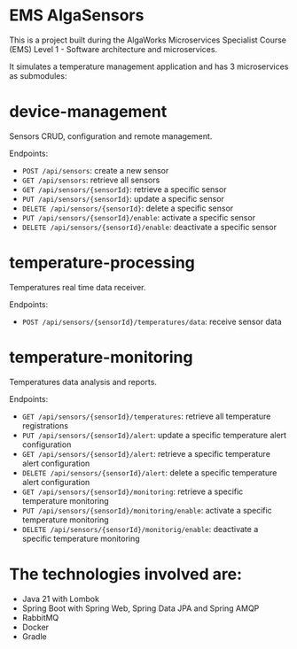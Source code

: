 # EMS AlgaSensors
This is a project built during the AlgaWorks Microservices Specialist Course (EMS) Level 1 - Software architecture and microservices.

It simulates a temperature management application and has 3 microservices as submodules:

# device-management
Sensors CRUD, configuration and remote management.

Endpoints:
- `POST /api/sensors`: create a new sensor
- `GET /api/sensors`: retrieve all sensors
- `GET /api/sensors/{sensorId}`: retrieve a specific sensor
- `PUT /api/sensors/{sensorId}`: update a specific sensor
- `DELETE /api/sensors/{sensorId}`: delete a specific sensor
- `PUT /api/sensors/{sensorId}/enable`: activate a specific sensor
- `DELETE /api/sensors/{sensorId}/enable`: deactivate a specific sensor

# temperature-processing
Temperatures real time data receiver.

Endpoints:
- `POST /api/sensors/{sensorId}/temperatures/data`: receive sensor data

# temperature-monitoring
Temperatures data analysis and reports.

Endpoints:

- `GET /api/sensors/{sensorId}/temperatures`: retrieve all temperature registrations
- `PUT /api/sensors/{sensorId}/alert`: update a specific temperature alert configuration
- `GET /api/sensors/{sensorId}/alert`: retrieve a specific temperature alert configuration
- `DELETE /api/sensors/{sensorId}/alert`: delete a specific temperature alert configuration
- `GET /api/sensors/{sensorId}/monitoring`: retrieve a specific temperature monitoring
- `PUT /api/sensors/{sensorId}/monitoring/enable`: activate a specific temperature monitoring
- `DELETE /api/sensors/{sensorId}/monitorig/enable`: deactivate a specific temperature monitoring

# The technologies involved are:
- Java 21 with Lombok
- Spring Boot with Spring Web, Spring Data JPA and Spring AMQP
- RabbitMQ
- Docker
- Gradle
